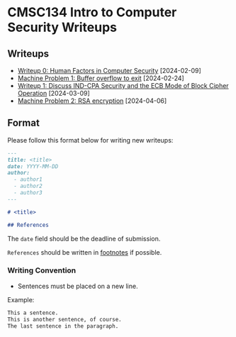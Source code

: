 # CMSC134 Intro to Computer Security Writeups

## Writeups

- [Writeup 0: Human Factors in Computer Security](./Writeup%200/writeup.md) [2024-02-09]
- [Machine Problem 1: Buffer overflow to exit](./Machine_Problem_1/writeup.md) [2024-02-24]
- [Writeup 1: Discuss IND-CPA Security and the ECB Mode of Block Cipher Operation](./Writeup%201/writeup.md) [2024-03-09]
- [Machine Problem 2: RSA encryption](./Machine_Problem_2/writeup.md) [2024-04-06]

## Format

Please follow this format below for writing new writeups:

```md
---
title: <title>
date: YYYY-MM-DD
author:
  - author1
  - author2
  - author3
---

# <title>

## References
```

The `date` field should be the deadline of submission.

`References` should be written in [footnotes](https://github.blog/changelog/2021-09-30-footnotes-now-supported-in-markdown-fields/) if possible.

### Writing Convention

- Sentences must be placed on a new line.

Example:

```md
This a sentence.
This is another sentence, of course.
The last sentence in the paragraph.
```

